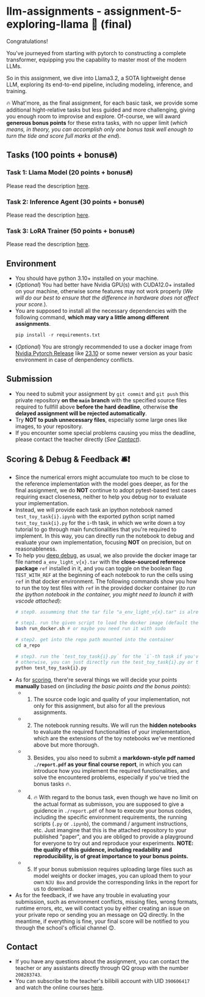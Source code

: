 # llm-assignments - assignment-5-exploring-llama 🦙 (final)

Congratulations!

You've journeyed from starting with pytorch to constructing a complete transformer, equipping you the capability to master most of the modern LLMs.

So in this assignment, we dive into Llama3.2, a SOTA lightweight dense LLM, exploring its end-to-end pipeline, including modeling, inference, and training.

🔥 What'more, as the final assignment, for each basic task, we provide some additional hight-relative tasks but less guided and more challenging, giving you enough room to improvise and explore. Of-course, we will award **generous bonus points** for these extra tasks, with no upper limit (*which means, in theory, you can accomplish only one bonus task well enough to turn the tide and score full marks at the end*).


## Tasks (100 points + bonus🔥)

### Task 1: Llama Model (20 points + bonus🔥)

Please read the description [here](./tasks/task1.md).

### Task 2: Inference Agent (30 points + bonus🔥)

Please read the description [here](./tasks/task2.md).

### Task 3: LoRA Trainer (50 points + bonus🔥)

Please read the description [here](./tasks/task3.md).


## Environment

* You should have python 3.10+ installed on your machine.
* (*Optional*) You had better have Nvidia GPU(s) with CUDA12.0+ installed on your machine, otherwise some features may not work properly (*We will do our best to ensure that the difference in hardware does not affect your score.*).
* You are supposed to install all the necessary dependencies with the following command, **which may vary a little among different assignments**.
    ```python
    pip install -r requirements.txt
    ```
* (*Optional*) You are strongly recommended to use a docker image from [Nvidia Pytorch Release](https://docs.nvidia.com/deeplearning/frameworks/pytorch-release-notes/index.html) like [23.10](https://docs.nvidia.com/deeplearning/frameworks/pytorch-release-notes/rel-23-10.html#rel-23-10) or some newer version as your basic environment in case of denpendency conflicts.


## Submission

* You need to submit your assignment by `git commit` and `git push` this private repository **on the `main` branch** with the specified source files required to fullfill above **before the hard deadline**, otherwise **the delayed assignment will be rejected automatically**.
* Try **NOT to push unnecessary files**, especially some large ones like images, to your repository.
* If you encounter some special problems causing you miss the deadline, please contact the teacher directly (*See [Contact](#contact)*).


## Scoring & Debug & Feedback 🛎️❗

* Since the numerical errors might accumulate too much to be close to the reference implementation with the model goes deeper, as for the final assignment, we do **NOT** continue to adopt pytest-based test cases requiring exact closeness, neither to help you debug nor to evaluate your implementation.
* Instead, we will provide each task an ipython notebook named `test_toy_task{i}.ipynb` with the exported python script named `test_toy_task{i}.py` for the `i`-th task, in which we write down a toy tutorial to go through main functionalities that you're required to implement. In this way, you can directly run the notebook to debug and evaluate your own implementation, focusing **NOT** on precision, but on reasonableness.
* To help you <u>deep debug</u>, as usual, we also provide the docker image tar file named `a_env_light_v{x}.tar` with the **close-sourced reference package** `ref` installed in it, and you can toggle on the boolean flag `TEST_WITH_REF` at the beginning of each notebook to run the cells using `ref` in that docker environment. The following commands show you how to run the toy test files with `ref` in the provided docker container (*to run the ipython notebook in the container, you might need to launch it with vscode attached*):
    ```sh
    # step0. assumming that the tar file "a_env_light_v{x}.tar" is already downloaded into your private repo
    
    # step1. run the given script to load the docker image (default the light one) and execute the container
    bash run_docker.sh # or maybe you need run it with sudo

    # step2. get into the repo path mounted into the container
    cd a_repo

    # step3. run the `test_toy_task{i}.py` for the `i`-th task if you've already toggled on the `TEST_WITH_REF`
    # otherwise, you can just directly run the test_toy_task{i}.py or the test_toy_task{i}.ipynb in your local environment
    python test_toy_task{i}.py
    ```
* As for <u>scoring</u>, there're several things we will decide your points **manually** based on (*including the basic points and the bonus points*):
    * 1. The source code logic and quality of your implementation, not only for this assignment, but also for all the previous assignments.
    * 2. The notebook running results. We will run the **hidden notebooks** to evaluate the required functionalities of your implementation, which are the extensions of the toy notebooks we've mentioned above but more thorough.
    * 3. Besides, you also need to submit a **markdown-style pdf named `./report.pdf` as your final course report**, in which you can introduce how you implement the required functionalities, and solve the encountered problems, especially if you've tried the bonus tasks 🔥.
    * 4. 🔥 With regard to the bonus task, even though we have no limit on the actual format as submisson, you are supposed to give a guidence in `./report.pdf` of how to execute your bonus codes, including the specific environment requirements, the running scripts (`.py` or `.ipynb`), the command / argument instructions, etc. Just imangine that this is the attached repository to your published "paper", and you are obliged to provide a playground for everyone to try out and reproduce your experiments. **NOTE: the quality of this guidence, including readability and reproducibility, is of great importance to your bonus points.**
    * 5. If your bonus submission requires uploading large files such as model weights or docker images, you can upload them to your own `NJU Box` and provide the corresponding links in the report for us to download.
* As for the feedback, if we have any trouble in evaluating your submission, such as environment conflicts, missing files, wrong formats, runtime errors, etc, we will contact you by either creating an issue on your private repo or sending you an message on QQ directly. In the meantime, if everything is fine, your final score will be notified to you through the school's official channel 😊.


## Contact

* If you have any questions about the assignment, you can contact the teacher or any assistants directly through QQ group with the number `208283743`.
* You can subscribe to the teacher's bilibili account with UID `390606417` and watch the online courses [here](https://space.bilibili.com/390606417/channel/collectiondetail?sid=3771310).